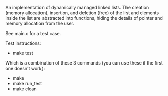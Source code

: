 An implementation of dynamically managed linked lists. 
The creation (memory allocation), insertion, and deletion (free) of the list
and elements inside the list are abstracted into functions, hiding the details
of pointer and memory allocation from the user.

See main.c for a test case.

Test instructions:
- make test  

Which is a combination of these 3 commands (you can use these if the first one doesn't work):
- make
- make run_test
- make clean
